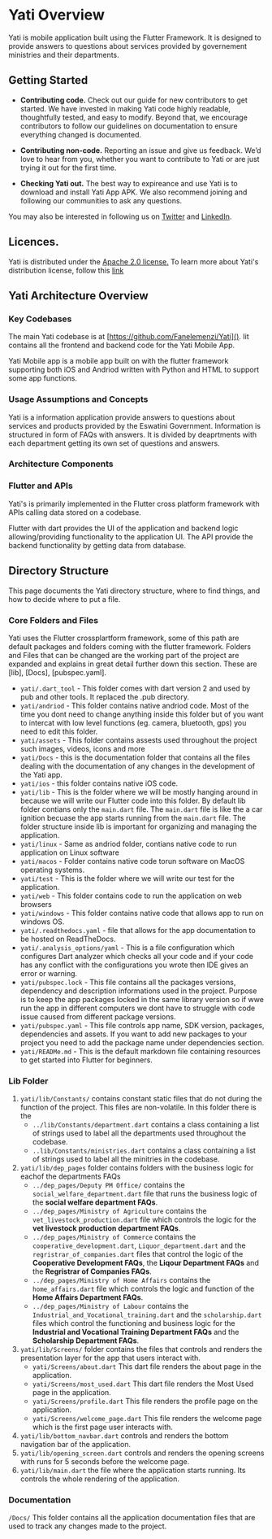 # **Yati Overview**
Yati is mobile application built using the Flutter Framework. It is designed to provide answers to questions about services provided by governement ministries and their departments.

## **Getting Started**

* **Contributing code.** Check out our guide for new contributors to get started. We have invested in making Yati code highly readable, thoughtfully tested, and easy to modify. Beyond that, we encourage contributors to follow our guidelines on documentation to ensure everything changed is documented.

* **Contributing non-code.** Reporting an issue and give us feedback. We’d love to hear from you, whether you want to contribute to Yati or are just trying it out for the first time.

* **Checking Yati out.** The best way to expireance and use Yati is to download and install Yati App APK. We also recommend joining and following our communities to ask any questions.


You may also be interested in following us on [Twitter]() and [LinkedIn]().

## **Licences.**
Yati is distributed under the [Apache 2.0 license.]()
To learn more about Yati's distribution license, follow this [link]()

## **Yati Architecture Overview**
### **Key Codebases**
The main Yati codebase is at [https://github.com/Fanelemenzi/Yati](). Iit contains all the frontend and backend code for the Yati Mobile App.

Yati Mobile app is a mobile app built on with the flutter framework supporting both iOS and Andriod written with Python and HTML to support some app functions.

### **Usage Assumptions and Concepts**
Yati is a information application provide answers to questions about services and products provided by the Eswatini Government. Information is structured in form of FAQs with answers. It is divided by deaprtments with each department getting its own set of questions and answers.

### **Architecture Components** 

### **Flutter and APIs**
Yati's is primarily implemented in the Flutter cross platform framework with APIs calling data stored on a codebase.

Flutter with dart provides the UI of the application and backend logic allowing/providing functionality to the application UI. The API provide the backend functionality by getting data from database.


## **Directory Structure**
This page documents the Yati directory structure, where to find things, and how to decide where to put a file.

### **Core Folders and Files**
Yati uses the Flutter crossplartform framework, some of this path are default packages and folders coming with the flutter framework.
Folders and Files that can be changed are the working part of the project are expanded and explains in great detail further down this section. These are [lib], [Docs], [pubspec.yaml].

* `yati/.dart_tool` - This folder comes with dart version 2 and used by pub and other tools. It replaced the .pub directory.
* `yati/andriod` - This folder contains native andriod code. Most of the time you dont need to change anything inside this folder but of you want to intercat with low level functions (eg. camera, bluetooth, gps) you need to edit this folder.
* `yati/assets` - This folder contains assests used throughout the project such images, videos, icons and more
* `yati/Docs` - this is the documentation folder that contains all the files dealing with the documentation of any changes in the development of the Yati app.
* `yati/ios` - this folder contains native iOS code.
* `yati/lib` - This is the folder where we will be mostly hanging around in because we will write our Flutter code into this folder. By default lib folder contians only the `main.dart` file. The `main.dart` file is like the a car ignition becuase the app starts running from the `main.dart` file. The folder structure inside lib is important for organizing and managing the application.
* `yati/linux` - Same as andriod folder, contians native code to run application on Linux software 
* `yati/macos` - Folder contains native code torun software on MacOS operating systems.
* `yati/test` - This is the folder where we will write our test for the application.
* `yati/web` - This folder contains code to run the application on web browsers
* `yati/windows` - This folder contains native code that allows app to run on windows OS.
* `yati/.readthedocs.yaml` - file that allows for the app documentation to be hosted on ReadTheDocs.
* `yati/.analysis_options/yaml` - This is a file configuration which configures Dart analyzer which checks all your code and if your code has any conflict with the configurations you wrote then IDE gives an error or warning.
* `yati/pubspec.lock` - This file contains all the packages versions, dependency and description informations used in the project. Purpose is to keep the app packages locked in the same library version so if wwe run the app in different computers we dont have to struggle with code issue caused from different package versions.
* `yati/pubspec.yaml` - This file controls app name, SDK version, packages, dependencies and assets. If you want to add new packages to your project you need to add the package name under dependencies section. 
* `yati/READMe.md` - This is the default markdown file containing resources to get started into Flutter for beginners.

### **Lib Folder**
1. `yati/lib/Constants/` contains constant static files that do not during the function of the project. This files are non-volatile. In this folder there is the 
    * `../lib/Constants/department.dart` contains a class containing a list of strings used to label all the departments used throughout the codebase.
    * `..lib/Constants/ministries.dart` contains a class containing a list of strings used to label all the minitries in the codebase.
2. `yati/lib/dep_pages` folder contains folders with the business logic for eachof the departments FAQs
    * `../dep_pages/Deputy PM Office/` contains the `social_welfare_department.dart` file that runs the business logic of the **social welfare department FAQs**.
    * `../dep_pages/Ministry of Agriculture` contains the `vet_livestock_production.dart` file which controls the logic for the **vet livestock production department FAQs**.
    * `../dep_pages/Ministry of Commerce` contains the `cooperative_development.dart`, `Liquor_department.dart` and the `regristrar_of_companies.dart` files that control the logic of the **Cooperative Development FAQs**, the **Liqour Department FAQs** and the **Regristrar of Companies FAQs**.
    * `../dep_pages/Ministry of Home Affairs` contains the `home_affairs.dart` file which controls the logic and function of the **Home Affairs Department FAQs**.
    * `../dep_pages/Ministry of Labour` contains the `Industrial_and_Vocational_training.dart` and the `scholarship.dart` files which control the functioning and business logic for the **Industrial and Vocational Training Department FAQs** and the **Scholarship Department FAQs**.
3. `yati/lib/Screens/` folder contains the files that controls and renders the presentation layer for the app that users interact with.
    * `yati/Screens/about.dart` This dart file renders the about page in the application.
    * `yati/Screens/most_used.dart` This dart file renders the Most Used page in the application.
    * `yati/Screens/profile.dart` This file renders the profile page on the application.
    * `yati/Screens/welcome_page.dart` This file renders the welcome page which is the first page user interacts with.
4. `yati/lib/bottom_navbar.dart` controls and renders the bottom navigation bar of the application.
5. `yati/lib/opening_screen.dart` controls and renders the opening screens with runs for 5 seconds before the welcome page.
6. `yati/lib/main.dart` the file where the application starts running. Its controls the whole rendering of the application.

### **Documentation**
`/Docs/` This folder contains all the application documentation files that are used to track any changes made to the project.